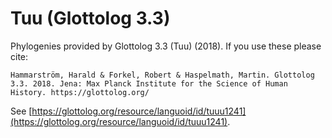 # Tuu (Glottolog 3.3)

Phylogenies provided by Glottolog 3.3 (Tuu) (2018). If you use these please cite:

```
Hammarström, Harald & Forkel, Robert & Haspelmath, Martin. Glottolog 3.3. 2018. Jena: Max Planck Institute for the Science of Human History. https://glottolog.org/
```

See  [https://glottolog.org/resource/languoid/id/tuuu1241](https://glottolog.org/resource/languoid/id/tuuu1241).

